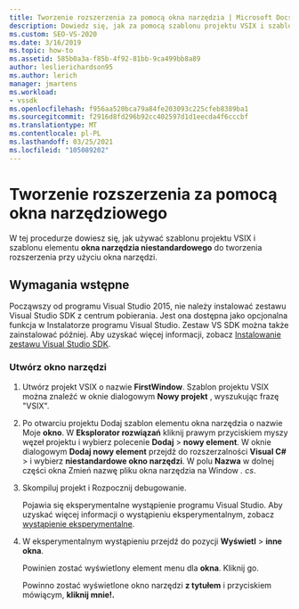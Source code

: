 ```yaml
---
title: Tworzenie rozszerzenia za pomocą okna narzędzia | Microsoft Docs
description: Dowiedz się, jak za pomocą szablonu projektu VSIX i szablonu elementu okna narzędzia niestandardowego utworzyć rozszerzenie przy użyciu okna narzędzi.
ms.custom: SEO-VS-2020
ms.date: 3/16/2019
ms.topic: how-to
ms.assetid: 585b0a3a-f85b-4f92-81bb-9ca499bb8a89
author: leslierichardson95
ms.author: lerich
manager: jmartens
ms.workload:
- vssdk
ms.openlocfilehash: f956aa520bca79a84fe203093c225cfeb8389ba1
ms.sourcegitcommit: f2916d8fd296b92cc402597d1d1eecda4f6cccbf
ms.translationtype: MT
ms.contentlocale: pl-PL
ms.lasthandoff: 03/25/2021
ms.locfileid: "105089202"
---
```

# <a name="create-an-extension-with-a-tool-window"></a>Tworzenie rozszerzenia za pomocą okna narzędziowego

W tej procedurze dowiesz się, jak używać szablonu projektu VSIX i szablonu elementu **okna narzędzia niestandardowego** do tworzenia rozszerzenia przy użyciu okna narzędzi.

## <a name="prerequisites"></a>Wymagania wstępne

 Począwszy od programu Visual Studio 2015, nie należy instalować zestawu Visual Studio SDK z centrum pobierania. Jest ona dostępna jako opcjonalna funkcja w Instalatorze programu Visual Studio. Zestaw VS SDK można także zainstalować później. Aby uzyskać więcej informacji, zobacz [Instalowanie zestawu Visual Studio SDK](../extensibility/installing-the-visual-studio-sdk.md).

### <a name="create-a-tool-window"></a>Utwórz okno narzędzi

1. Utwórz projekt VSIX o nazwie **FirstWindow**. Szablon projektu VSIX można znaleźć w oknie dialogowym **Nowy projekt** , wyszukując frazę "VSIX".

2. Po otwarciu projektu Dodaj szablon elementu okna narzędzia o nazwie Moje **okno**. W **Eksplorator rozwiązań** kliknij prawym przyciskiem myszy węzeł projektu i wybierz polecenie **Dodaj**  >  **nowy element**. W oknie dialogowym **Dodaj nowy element** przejdź do rozszerzalności **Visual C#**  >   i wybierz **niestandardowe okno narzędzi**. W polu **Nazwa** w dolnej części okna Zmień nazwę pliku okna narzędzia na Window *. cs*.

3. Skompiluj projekt i Rozpocznij debugowanie.

   Pojawia się eksperymentalne wystąpienie programu Visual Studio. Aby uzyskać więcej informacji o wystąpieniu eksperymentalnym, zobacz [wystąpienie eksperymentalne](../extensibility/the-experimental-instance.md).

4. W eksperymentalnym wystąpieniu przejdź do pozycji **Wyświetl**  >  **inne okna**.

   Powinien zostać wyświetlony element menu dla **okna**. Kliknij go.

   Powinno zostać wyświetlone okno narzędzi **z tytułem** i przyciskiem mówiącym, **kliknij mnie!.**
